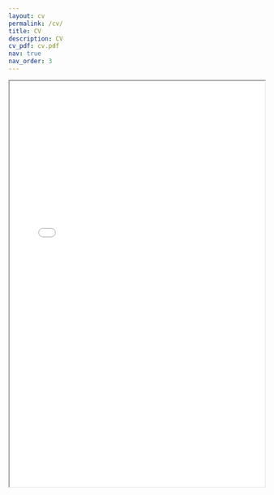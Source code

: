 ```yaml
---
layout: cv 
permalink: /cv/
title: CV 
description: CV
cv_pdf: cv.pdf
nav: true
nav_order: 3
---
```

<!-- _pages/cv.md -->
<div style="width: 100%; height:800">
<iframe src="cv.pdf" width="100%" height="800">
Please click on the icon on the top right to download my CV if it does not show up in your browser. 
</iframe>
</div>
